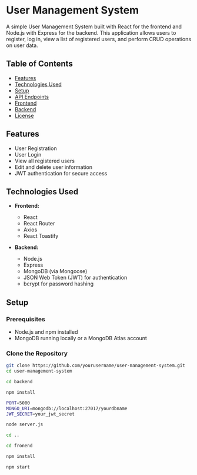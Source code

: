 # User Management System

A simple User Management System built with React for the frontend and Node.js with Express for the backend. This application allows users to register, log in, view a list of registered users, and perform CRUD operations on user data.

## Table of Contents

- [Features](#features)
- [Technologies Used](#technologies-used)
- [Setup](#setup)
- [API Endpoints](#api-endpoints)
- [Frontend](#frontend)
- [Backend](#backend)
- [License](#license)

## Features

- User Registration
- User Login
- View all registered users
- Edit and delete user information
- JWT authentication for secure access

## Technologies Used

- **Frontend:**
  - React
  - React Router
  - Axios
  - React Toastify

- **Backend:**
  - Node.js
  - Express
  - MongoDB (via Mongoose)
  - JSON Web Token (JWT) for authentication
  - bcrypt for password hashing

## Setup

### Prerequisites

- Node.js and npm installed
- MongoDB running locally or a MongoDB Atlas account

### Clone the Repository

```bash
git clone https://github.com/yourusername/user-management-system.git
cd user-management-system

cd backend

npm install

PORT=5000
MONGO_URI=mongodb://localhost:27017/yourdbname
JWT_SECRET=your_jwt_secret

node server.js

cd ..

cd fronend

npm install

npm start